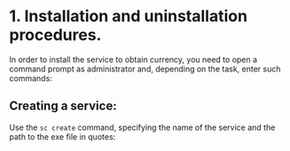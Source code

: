 # 1. Installation and uninstallation procedures.

In order to install the service to obtain currency, you need to open a command prompt as administrator and, depending on the task, enter such commands:

## Creating a service:

Use the `sc create` command, specifying the name of the service and the path to the exe file in quotes:
